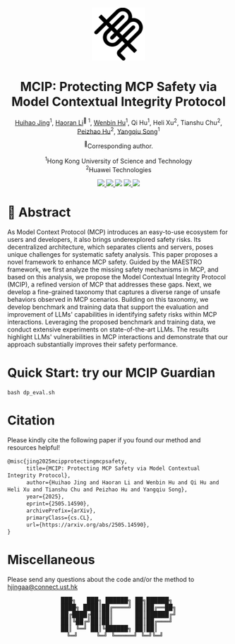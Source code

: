 
<div align="center">

<p align="center">
  <picture>
    <source srcset="assets/mcip-white.png" media="(prefers-color-scheme: dark)">
    <source srcset="assets/mcip.png" media="(prefers-color-scheme: light)">
    <img src="assets/mcip.png" alt="MCIP Logo" width="120px">
  </picture>
</p>
<h1>MCIP: Protecting MCP Safety via Model Contextual Integrity Protocol</h1>

<p>
  <a href="https://egbertjing.github.io/">Huihao Jing</a><sup>1</sup>, 
  <a href="https://hlibt.student.ust.hk/">Haoran Li</a><sup>🤗 1</sup>, 
  <a href="https://whuak.github.io/">Wenbin Hu</a><sup>1</sup>, 
  Qi Hu<sup>1</sup>, 
  Heli Xu<sup>2</sup>, 
  Tianshu Chu<sup>2</sup>, 
  <a href="https://www.cs.rit.edu/~ph/">Peizhao Hu</a><sup>2</sup>, 
  <a href="https://www.cse.ust.hk/~yqsong/">Yangqiu Song</a><sup>1</sup>
</p>

<p>
<sup>🤗</sup>Corresponding author.  
</p>

<p>
<sup>1</sup>Hong Kong University of Science and Technology  
<br>
<sup>2</sup>Huawei Technologies
</p>

</div>


<p align="center">
  <a href='https://arxiv.org/abs/2505.14590'>
  <img src='https://img.shields.io/badge/Arxiv-2405.20340-A42C25?style=flat&logo=arXiv&logoColor=A42C25'>
  </a> 
  <a href='https://arxiv.org/pdf/2505.14590.pdf'>
  <img src='https://img.shields.io/badge/Paper-PDF-yellow?style=flat&logo=arXiv&logoColor=yellow'>
  </a> 
<!--   <a href='https://lhchen.top/MotionLLM'>
  <img src='https://img.shields.io/badge/Project-Page-%23df5b46?style=flat&logo=Google%20chrome&logoColor=%23df5b46'></a>  -->
<!--   <a href='https://research.lhchen.top/blogpost/motionllm'>
    <img src='https://img.shields.io/badge/Blog-post-4EABE6?style=flat&logoColor=4EABE6'></a> -->
  <a href='https://github.com/HKUST-KnowComp/MCIP'>
  <img src='https://img.shields.io/badge/GitHub-Code-black?style=flat&logo=github&logoColor=white'></a> 
  <a href='LICENSE'>
  <img src='https://img.shields.io/badge/License-IDEA-blue.svg'>
  </a> 
  <a href="" target='_blank'>
  <img src="https://visitor-badge.laobi.icu/badge?page_id=HKUST-KnowComp.MCIP&left_color=gray&right_color=%2342b983">
  </a> 
</p>

# 🤩 Abstract

As Model Context Protocol (MCP) introduces an easy-to-use ecosystem for users and developers, it also brings underexplored safety risks. Its decentralized architecture, which separates clients and servers, poses unique challenges for systematic safety analysis. This paper proposes a novel framework to enhance MCP safety. Guided by the MAESTRO framework, we first analyze the missing safety mechanisms in MCP, and based on this analysis, we propose the Model Contextual Integrity Protocol (MCIP), a refined version of MCP that addresses these gaps. 
Next, we develop a fine-grained taxonomy that captures a diverse range of unsafe behaviors observed in MCP scenarios.  Building on this taxonomy, we develop benchmark and training data that support the evaluation and improvement of LLMs' capabilities in identifying safety risks within MCP interactions. Leveraging the proposed benchmark and training data, we conduct extensive experiments on state-of-the-art LLMs. The results highlight LLMs' vulnerabilities in MCP interactions and demonstrate that our approach substantially improves their safety performance.






# Quick Start: try our MCIP Guardian
```
bash dp_eval.sh
```

# Citation
Please kindly cite the following paper if you found our method and resources helpful!
```
@misc{jing2025mcipprotectingmcpsafety,
      title={MCIP: Protecting MCP Safety via Model Contextual Integrity Protocol}, 
      author={Huihao Jing and Haoran Li and Wenbin Hu and Qi Hu and Heli Xu and Tianshu Chu and Peizhao Hu and Yangqiu Song},
      year={2025},
      eprint={2505.14590},
      archivePrefix={arXiv},
      primaryClass={cs.CL},
      url={https://arxiv.org/abs/2505.14590}, 
}
```
# Miscellaneous
Please send any questions about the code and/or the method to hjingaa@connect.ust.hk
<div align="center">

<pre>
███╗   ███╗ ██████╗ ██╗██████╗ 
████╗ ████║██╔════╝ ██║██╔══██╗
██╔████╔██║██║      ██║██████╔╝
██║╚██╔╝██║██║      ██║██╔═══╝ 
██║ ╚═╝ ██║╚██████╗ ██║██║     
╚═╝     ╚═╝ ╚═════╝ ╚═╝╚═╝  
</pre>

</div>
